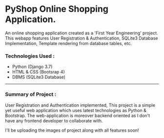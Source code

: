 
# PyShop Online Shopping Application.

<p>An online shopping application created as a 'First Year Engineering' project. This webapp features User Registration & Authentication, SQLite3 Database Implementation, Template rendering from database tables, etc.</p>

<h3>Technologies Used : </h3>
<ul>
    <li>Python (Django 3.7)</li>
    <li>HTML & CSS (Bootsrap 4)</li>
    <li>DBMS (SQLite3 Database)</li>
</ul>

<hr>
<h3>Summary of Project : </h3>
<p>User Registration and Authentication implemented, This project is a simple yet useful web application which uses latest technologies as Python & Bootstrap. The web-application is moreover backend oriented as I don't have any frontend developer to collaborate with.</p>

<p>I'll be uploading the images of project along with all features soon!</p>

